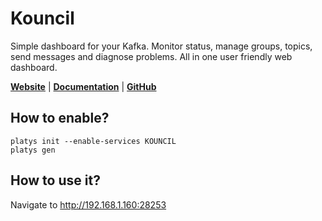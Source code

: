 # Kouncil

Simple dashboard for your Kafka. Monitor status, manage groups, topics, send messages and diagnose problems. All in one user friendly web dashboard. 

**[Website](https://kouncil.io/)** | **[Documentation](https://github.com/Consdata/kouncil)** | **[GitHub](https://github.com/Consdata/kouncil)**

## How to enable?

```
platys init --enable-services KOUNCIL
platys gen
```

## How to use it?

Navigate to <http://192.168.1.160:28253>